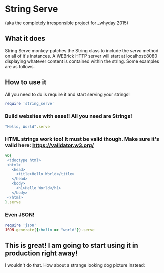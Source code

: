 # String Serve
(aka the completely irresponsible project for _whyday 2015)

## What it does
String Serve monkey-patches the String class to include the *serve* method on
all of it's instances. A WEBrick HTTP server will start at localhost:8080 displaying
whatever content is contained within the string. Some examples are as follows.

## How to use it
All you need to do is require it and start serving your strings!

```ruby
require 'string_serve'
```

### Build websites with ease!! All you need are Strings!

```ruby
"Hello, World".serve
```

### HTML strings work too! It must be valid though. Make sure it's valid here: https://validator.w3.org/

```ruby
%Q{
 <!doctype html>
 <html>
   <head>
     <title>Hello World</title>
   </head>
   <body>
     <h1>Hello World</h1>
   </body>
 </html>
}.serve
```

### Even JSON!

```ruby
require 'json'
JSON.generate({:hello => "world"}).serve
```

## This is great! I am going to start using it in production right away!
I wouldn't do that. How about a strange looking dog picture instead:

[](https://github.com/github/training-kit/blob/master/images/professortocat.png)
